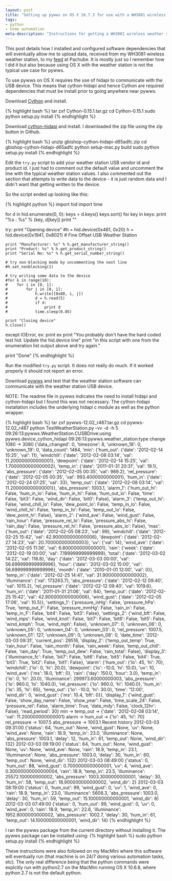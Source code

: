 ```yaml
---
layout: post
title: "Setting up pywws on OS X 10.7.3 for use with a WH3081 wireless weather station"
tags: 
- python
- home automation
meta-description: "Instructions for getting a WH3081 wireless weather station working on OS X 10.7.3 with pywws" 
---
```


<!-- excerpt start -->
This post details how I installed and configured software dependencies that will eventually allow me to upload data, received from my WH3081 wireless weather station, to my [feed](https://pachube.com/feeds/42745) at Pachube. It is mostly just so I remember how I did it but also because using OS X with the weather station is not the typical use case for pywws.
<!-- excerpt end -->

To use pywws on OS X requires the use of hidapi to communicate with the USB device. This means that cython-hidapi and hence Cython are required dependencies that must be install prior to going anywhere near pywws.

Download [Cython](http://cython.org/) and install.

{% highlight bash %}
tar zxf Cython-0.15.1.tar.gz
cd Cython-0.15.1
sudo python setup.py install
{% endhighlight %}

Download [cython-hidapi](https://github.com/gbishop/cython-hidapi) and install. I downloaded the zip file using the zip button in Github.

{% highlight bash %}
unzip gbishop-cython-hidapi-d65adfc.zip
cd gbishop-cython-hidapi-d65adfc
python setup-mac.py build
sudo python setup.py install
{% endhighlight %}

Edit the <code>try.py</code> script to add your weather station USB vendor id and product id. I just had to comment out the default value and uncomment the line with the typical weather station values. I also commented out the section that attempts to write data to the device - it is just random data and I didn't want that getting written to the device. 

So the script ended up looking like this:

{% highlight python %}
import hid
import time

for d in hid.enumerate(0, 0):
    keys = d.keys()
    keys.sort()
    for key in keys:
        print "%s : %s" % (key, d[key])
    print ""

try:
    print "Opening device"
    #h = hid.device(0x461, 0x20)
    h = hid.device(0x1941, 0x8021) # Fine Offset USB Weather Station

    print "Manufacturer: %s" % h.get_manufacturer_string()
    print "Product: %s" % h.get_product_string()
    print "Serial No: %s" % h.get_serial_number_string()

    # try non-blocking mode by uncommenting the next line
    #h.set_nonblocking(1)

    # try writing some data to the device
    #for k in range(10):
    #    for i in [0, 1]:
    #        for j in [0, 1]:
    #            h.write([0x80, i, j])
    #            d = h.read(5)
    #            if d:
    #                print d
    #            time.sleep(0.05)

    print "Closing device"
    h.close()

except IOError, ex:
    print ex
    print "You probably don't have the hard coded test hid. Update the hid.device line"
    print "in this script with one from the enumeration list output above and try again."

print "Done"
{% endhighlight %}

Run the modified <code>try.py</code> script. It does not really do much. If it worked properly it should not report an error.


Download [pywws](http://code.google.com/p/pywws/) and test that the weather station software can communicate with the weather station USB device. 

NOTE: The readme file in pywws indicates the need to install hidapi and cython-hidapi but I found this was not necessary. The cython-hidapi installation includes the underlying hidapi c module as well as the python wrapper.

{% highlight bash %}
tar zxf pywws-12.02_r487.tar.gz
cd pywws-12.02_r487
python TestWeatherStation.py -vv -d -h 5
09:26:13:pywws.WeatherStation.CUSBDrive:using pywws.device_cython_hidapi
09:26:13:pywws.weather_station:type change 1080 -> 3080
{'data_changed': 0, 'timezone': 8, 'unknown_18': 0, 'unknown_19': 0, 'data_count': 1464, 'min': {'hum_out': {'date': '2012-02-14 15:25', 'val': 11}, 'windchill': {'date': '2012-02-08 03:14', 'val': 11.200000000000001}, 'dewpoint': {'date': '2012-02-14 15:25', 'val': 1.7000000000000002}, 'temp_in': {'date': '2011-01-31 20:31', 'val': 19.1}, 'abs_pressure': {'date': '2012-02-05 00:35', 'val': 989.2}, 'rel_pressure': {'date': '2012-02-05 00:35', 'val': 993.4000000000001}, 'hum_in': {'date': '2012-02-24 07:25', 'val': 33}, 'temp_out': {'date': '2012-02-08 03:14', 'val': 11.200000000000001}}, 'abs_pressure': 1003.1, 'alarm_1': {'hum_out_hi': False, 'hum_in_lo': False, 'hum_in_hi': False, 'hum_out_lo': False, 'time': False, 'bit3': False, 'wind_dir': False, 'bit0': False}, 'alarm_3': {'temp_out_hi': False, 'wind_chill_lo': False, 'dew_point_lo': False, 'temp_in_lo': False, 'wind_chill_hi': False, 'temp_in_hi': False, 'temp_out_lo': False, 'dew_point_hi': False}, 'alarm_2': {'wind_ave': False, 'wind_gust': False, 'rain_hour': False, 'pressure_rel_lo': False, 'pressure_abs_hi': False, 'rain_day': False, 'pressure_rel_hi': False, 'pressure_abs_lo': False}, 'max': {'hum_out': {'date': '2012-02-05 08:23', 'val': 99}, 'windchill': {'date': '2012-02-25 15:42', 'val': 42.900000000000006}, 'dewpoint': {'date': '2012-02-27 14:23', 'val': 20.700000000000003}, 'uv': {'val': 14}, 'wind_ave': {'date': '2012-02-05 11:36', 'val': 6.800000000000001}, 'rain': {'week': {'date': '2012-02-19 00:00', 'val': 7.199999999999999}, 'total': {'date': '2012-03-02 14:22', 'val': 118.8}, 'day': {'date': '2012-03-03 00:00', 'val': 56.699999999999996}, 'hour': {'date': '2012-03-02 15:00', 'val': 56.699999999999996}, 'month': {'date': '2010-01-01 12:00', 'val': 0}}, 'temp_in': {'date': '2012-02-25 14:41', 'val': 31.900000000000002}, 'illuminance': {'val': 173263.7}, 'abs_pressure': {'date': '2012-02-12 09:40', 'val': 1015.2}, 'rel_pressure': {'date': '2012-02-12 09:40', 'val': 1019.6}, 'hum_in': {'date': '2011-01-31 21:06', 'val': 64}, 'temp_out': {'date': '2012-02-25 15:42', 'val': 42.900000000000006}, 'wind_gust': {'date': '2012-02-05 17:06', 'val': 10.5}}, 'settings_1': {'pressure_inHg': False, 'pressure_hPa': True, 'temp_out_F': False, 'pressure_mmHg': False, 'rain_in': False, 'temp_in_F': False, 'bit4': False, 'bit3': False}, 'settings_2': {'wind_bft': False, 'wind_mps': False, 'wind_knot': False, 'bit7': False, 'bit6': False, 'bit5': False, 'wind_kmph': True, 'wind_mph': False}, 'unknown_07': 0, 'unknown_06': 0, 'unknown_05': 0, 'unknown_04': 0, 'unknown_03': 0, 'rel_pressure': 1007.5, 'unknown_01': 127, 'unknown_09': 0, 'unknown_08': 0, 'date_time': '2012-03-03 09:31', 'current_pos': 29516, 'display_2': {'temp_out_temp': True, 'rain_hour': False, 'rain_month': False, 'rain_week': False, 'temp_out_chill': False, 'rain_day': True, 'temp_out_dew': False, 'rain_total': False}, 'display_3': {'illuminance_fc': False, 'bit7': False, 'bit6': False, 'bit5': False, 'bit4': True, 'bit3': True, 'bit2': False, 'bit1': False}, 'alarm': {'hum_out': {'lo': 45, 'hi': 70}, 'windchill': {'lo': 0, 'hi': 20.0}, 'dewpoint': {'lo': -10.0, 'hi': 10.0}, 'uv': 10, 'wind_ave': {'ms': 18.0, 'bft': 0}, 'rain': {'day': 150.0, 'hour': 3.0}, 'temp_in': {'lo': 0, 'hi': 20.0}, 'illuminance': 299973.60000000003, 'abs_pressure': {'lo': 960.0, 'hi': 1040.0}, 'rel_pressure': {'lo': 960.0, 'hi': 1040.0}, 'hum_in': {'lo': 35, 'hi': 65}, 'temp_out': {'lo': -10.0, 'hi': 30.0}, 'time': '12:00', 'wind_dir': 0, 'wind_gust': {'ms': 10.4, 'bft': 0}}, 'display_1': {'wind_gust': False, 'show_day_name': False, 'show_year': False, 'time_scale_24': False, 'pressure_rel': False, 'alarm_time': True, 'date_mdy': False, 'clock_12hr': False}, 'read_period': 30}
min -> temp_out -> {'date': '2012-02-08 03:14', 'val': 11.200000000000001}
alarm -> hum_out -> {'lo': 45, 'hi': 70}
rel_pressure -> 1007.5
abs_pressure -> 1003.1
Recent history
2012-03-03 09:31:00 {'status': 64, 'hum_out': None, 'wind_gust': None, 'uv': None, 'wind_ave': None, 'rain': 18.9, 'temp_in': 23.0, 'illuminance': None, 'abs_pressure': 1003.1, 'delay': 12, 'hum_in': 61, 'temp_out': None, 'wind_dir': 132}
2012-03-03 09:19:00 {'status': 64, 'hum_out': None, 'wind_gust': None, 'uv': None, 'wind_ave': None, 'rain': 18.9, 'temp_in': 23.1, 'illuminance': None, 'abs_pressure': 1003.0, 'delay': 30, 'hum_in': 60, 'temp_out': None, 'wind_dir': 132}
2012-03-03 08:49:00 {'status': 0, 'hum_out': 88, 'wind_gust': 0.7000000000000001, 'uv': 4, 'wind_ave': 0.30000000000000004, 'rain': 18.9, 'temp_in': 23.5, 'illuminance': 25572.100000000002, 'abs_pressure': 1003.3000000000001, 'delay': 30, 'hum_in': 58, 'temp_out': 18.900000000000002, 'wind_dir': 2}
2012-03-03 08:19:00 {'status': 0, 'hum_out': 99, 'wind_gust': 0, 'uv': 1, 'wind_ave': 0, 'rain': 18.9, 'temp_in': 23.0, 'illuminance': 5608.3, 'abs_pressure': 1003.0, 'delay': 30, 'hum_in': 59, 'temp_out': 15.100000000000001, 'wind_dir': 8}
2012-03-03 07:49:00 {'status': 0, 'hum_out': 99, 'wind_gust': 0, 'uv': 0, 'wind_ave': 0, 'rain': 18.9, 'temp_in': 22.6, 'illuminance': 1952.8000000000002, 'abs_pressure': 1002.7, 'delay': 30, 'hum_in': 61, 'temp_out': 14.100000000000001, 'wind_dir': 14}
{% endhighlight %}

I ran the pywws package from the current directory without installing it. The pywws package can be installed using:
{% highlight bash %}
sudo python setup.py install
{% endhighlight %}

These instructions were also followed on my MacMini where this software will eventually run (that machine is on 24/7 doing various automation tasks, etc). The only real difference being that the python commands were explcitly run with python2.7 on the MacMini running OS X 10.6.8, where python 2.7 is not the default python.
